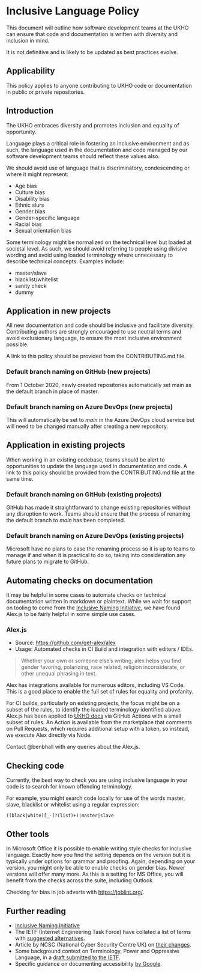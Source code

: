 
# Inclusive Language Policy

This document will outline how software development teams at the UKHO can ensure that code and documentation is written with diversity and inclusion in mind.

It is not definitive and is likely to be updated as best practices evolve.

## Applicability

This policy applies to anyone contributing to UKHO code or documentation in public or private repositories.

## Introduction

The UKHO embraces diversity and promotes inclusion and equality of opportunity.

Language plays a critical role in fostering an inclusive environment and as such, the language used in the documentation and code managed by our software development teams should reflect these values also.

We should avoid use of language that is discriminatory, condescending or where it might represent:

- Age bias
- Culture bias
- Disability bias
- Ethnic slurs
- Gender bias
- Gender-specific language
- Racial bias
- Sexual orientation bias

Some terminology might be normalized on the technical level but loaded at societal level. As such, we should avoid referring to people using divisive wording and avoid using loaded terminology where unnecessary to describe technical concepts. Examples include:

<!--alex disable blacklist sanity-check whitelist dummy-->
- master/slave
- blacklist/whitelist
- sanity check
- dummy
<!--alex enable blacklist sanity-check whitelist dummy-->

## Application in new projects

All new documentation and code should be inclusive and facilitate diversity. Contributing authors are strongly encouraged to use neutral terms and avoid exclusionary language, to ensure the most inclusive environment possible.

A link to this policy should be provided from the CONTRIBUTING.md file.

### Default branch naming on GitHub (new projects)

From 1 October 2020, newly created repositories automatically set main as the default branch in place of master.

### Default branch naming on Azure DevOps (new projects)

This will automatically be set to *main* in the Azure DevOps cloud service but will need to be changed manually after creating a new repository.

## Application in existing projects

When working in an existing codebase, teams should be alert to opportunities to update the language used in documentation and code. A link to this policy should be provided from the CONTRIBUTING.md file at the same time.

### Default branch naming on GitHub (existing projects)

GitHub has made it straightforward to change existing repositories without any disruption to work. Teams should ensure that the process of renaming the default branch to *main* has been completed.

### Default branch naming on Azure DevOps (existing projects)

Microsoft have no plans to ease the renaming process so it is up to teams to manage if and when it is practical to do so, taking into consideration any future plans to migrate to GitHub.

## Automating checks on documentation

It may be helpful in some cases to automate checks on technical documentation written in markdown or plaintext. While we wait for support on tooling to come from the [Inclusive Naming Initiative](https://inclusivenaming.org/), we have found Alex.js to be fairly helpful in some simple use cases.

### Alex.js

- Source: https://github.com/get-alex/alex
- Usage: Automated checks in CI Build and integration with editors / IDEs.

> Whether your own or someone else’s writing, alex helps you find gender favoring, polarizing, race related, religion inconsiderate, or other unequal phrasing in text.

Alex has integrations available for numerous editors, including VS Code. This is a good place to enable the full set of rules for equality and profanity.

For CI builds, particularly on existing projects, the focus might be on a subset of the rules, to identify the loaded terminology identified above. Alex.js has been applied to [UKHO docs](https://github.com/ukho/docs) via GitHub Actions with a small subset of rules. An Action is available from the marketplace that comments on Pull Requests, which requires additional setup with a token, so instead, we execute Alex directly via Node.

Contact @benbhall with any queries about the Alex.js.

## Checking code

Currently, the best way to check you are using inclusive language in your code is to search for known offending terminology.

<!--alex disable blacklist whitelist-->
For example, you might search code locally for use of the words master, slave, blacklist or whitelist using a regular expression:
<!--alex enable blacklist whitelist-->

`((black|white)[_-]?(list)+)|master|slave`

## Other tools

In Microsoft Office it is possible to enable writing style checks for inclusive language. Exactly how you find the setting depends on the version but it is typically under options for grammar and proofing. Again, depending on your version, you might only be able to enable checks on gender bias. Newer versions will offer many more. As this is a setting for MS Office, you will benefit from the checks across the suite, including Outlook.

Checking for bias in job adverts with https://joblint.org/.

## Further reading

- [Inclusive Naming Initiative](https://inclusivenaming.org/)
- The IETF (Internet Engineering Task Force) have collated a list of terms with [suggested alternatives](https://github.com/ietf/terminology).
- Article by NCSC (National Cyber Security Centre UK) on [their changes](https://www.ncsc.gov.uk/blog-post/terminology-its-not-black-and-white).
- Some background context on Terminology, Power and Oppressive Language, in a [draft submitted to the IETF](https://tools.ietf.org/id/draft-knodel-terminology-04.html).
- Specific guidance on documenting accessibility [by Google](https://developers.google.com/style/inclusive-documentation#about-disability-and-accessibility).
